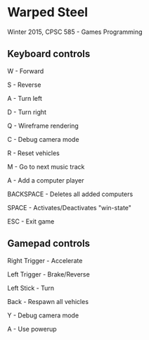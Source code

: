 # Warped Steel
Winter 2015, CPSC 585 - Games Programming

Keyboard controls
-----------------

W -		Forward

S -		Reverse

A -		Turn left

D -		Turn right

Q -		Wireframe rendering

C -		Debug camera mode

R -		Reset vehicles

M -		Go to next music track

A -		Add a computer player 

BACKSPACE - Deletes all added computers

SPACE - Activates/Deactivates "win-state"

ESC -	Exit game




Gamepad controls
----------------

Right Trigger -		Accelerate

Left Trigger -		Brake/Reverse

Left Stick -		Turn

Back - Respawn all vehicles

Y -					Debug camera mode

A -         Use powerup

